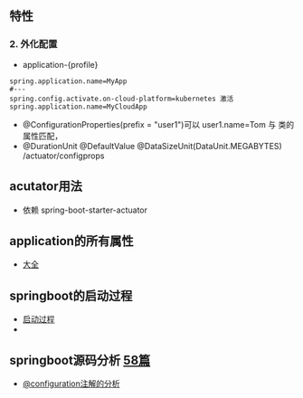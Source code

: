 ## 特性
### 2. 外化配置
- application-{profile}
```
spring.application.name=MyApp
#---
spring.config.activate.on-cloud-platform=kubernetes 激活
spring.application.name=MyCloudApp 
```
- @ConfigurationProperties(prefix = "user1")可以 user1.name=Tom 与 类的属性匹配，
-   @DurationUnit  @DefaultValue @DataSizeUnit(DataUnit.MEGABYTES) /actuator/configprops
## acutator用法
- 依赖 <artifactId>spring-boot-starter-actuator</artifactId>
## application的所有属性
- [大全](https://docs.spring.io/spring-boot/docs/current/reference/html/application-properties.html#application-properties)
## springboot的启动过程
- [启动过程](https://blog.wangqi.love/articles/Spring/SpringBoot%E5%90%AF%E5%8A%A8%E8%BF%87%E7%A8%8B.html)
- 
##  springboot源码分析 [58篇](https://blog.csdn.net/qq_26000415/category_9271293.html)
- [@configuration注解的分析](https://blog.csdn.net/Koupoo/article/details/110304250)
